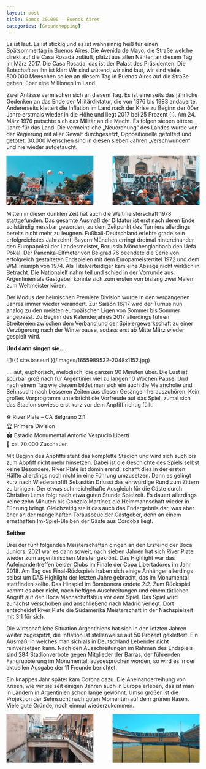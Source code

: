 ```yaml
---
layout: post
title: Somos 30.000 - Buenos Aires
categories: [Groundhopping]
---
```


Es ist laut. Es ist stickig und es ist wahnsinnig heiß für einen Spätsommertag in Buenos Aires. Die Avenida de Mayo, die Straße welche direkt auf die Casa Rosada zuläuft, platzt aus allen Nähten an diesem Tag im März 2017. Die Casa Rosada, das ist der Palast des Präsidenten. Die Botschaft an ihn ist klar: Wir sind wütend, wir sind laut, wir sind viele. 500.000 Menschen sollen an diesem Tag in Buenos Aires auf die Straße gehen, über eine Millionen im Land.

Zwei Anlässe vermischen sich an diesem Tag. Es ist einerseits das jährliche Gedenken an das Ende der Militärdiktatur, die von 1976 bis 1983 andauerte. Andererseits klettert die Inflation im Land nach der Krise zu Beginn der 00er Jahre erstmals wieder in die Höhe und liegt 2017 bei 25 Prozent (!). Am 24. März 1976 putschte sich das Militär an die Macht. Es folgen sieben bittere Jahre für das Land. Die vermeintliche „Neuordnung“ des Landes wurde von der Regierung mit aller Gewalt durchgesetzt, Oppositionelle gefoltert und getötet. 30.000 Menschen sind in diesen sieben Jahren „verschwunden“ und nie wieder aufgetaucht.

<div style="display: flex; justify-content: space-between;">
    <img src="../images/1655989643-scaled.jpg" alt="Image 1" style="width: 45%; margin-right: 5px;">
    <img src="../images/1655989513-scaled.jpg" alt="Image 2" style="width: 45%;">
</div>

Mitten in dieser dunklen Zeit hat auch die Weltmeisterschaft 1978 stattgefunden. Das gesamte Ausmaß der Diktatur ist erst nach deren Ende vollständig messbar geworden, zu dem Zeitpunkt des Turniers allerdings bereits nicht mehr zu leugnen. Fußball-Deutschland erlebte grade sein erfolgreichstes Jahrzehnt. Bayern München erringt dreimal hintereinander den Europapokal der Landesmeister, Borussia Mönchengladbach den Uefa Pokal. Der Panenka-Elfmeter von Belgrad 76 beendete die Serie von erfolgreich gestalteten Endspielen mit dem Europameistertitel 1972 und dem WM Triumph von 1974. Als Titelverteidiger kam eine Absage nicht wirklich in Betracht. Die Nationalelf nahm teil und schied in der Vorrunde aus. Argentinien als Gastgeber konnte sich zum ersten von bislang zwei Malen zum Weltmeister küren.

Der Modus der heimischen Premiere Division wurde in den vergangenen Jahres immer wieder verändert. Zur Saison 16/17 wird der Turnus nun analog zu den meisten europäischen Ligen von Sommer bis Sommer angepasst. Zu Beginn des Kalenderjahres 2017 allerdings führen Streitereien zwischen dem Verband und der Spielergewerkschaft zu einer Verzögerung nach der Winterpause, sodass erst ab Mitte März wieder gespielt wird.

**Und dann singen sie…**

![]({{ site.baseurl }}/images/1655989532-2048x1152.jpg)

… laut, euphorisch, melodisch, die ganzen 90 Minuten über. Die Lust ist spürbar groß nach für Argentinier viel zu langen 10 Wochen Pause. Und nach einem Tag wie diesem bildet man sich ein auch die Melancholie und Sehnsucht nach besseren Zeiten aus diesen Gesängen herauszuhören. Kein großes Vorprogramm unterbricht die Vorfreude auf das Spiel, zumal sich das Stadion sowieso erst kurz vor dem Anpfiff richtig füllt.

⚽️ River Plate – CA Belgrano 2:1  
🏆 Primera Division  
🏟 Estadio Monumental Antonio Vespucio Liberti  
🥁 ca. 70.000 Zuschauer  

Mit Beginn des Anpfiffs steht das komplette Stadion und wird sich auch bis zum Abpfiff nicht mehr hinsetzen. Dabei ist die Geschichte des Spiels selbst keine Besondere. River Plate ist dominierend, schafft dies in der ersten Hälfte allerdings noch nicht in eine Führung umzusetzen. Dann es gelingt kurz nach Wiederanpfiff Sebastián Driussi das ehrwürdige Rund zum Zittern zu bringen. Der etwas schmeichelhafte Ausgleich für die Gäste durch Christian Lema folgt nach etwa guten Stunde Spielzeit. Es dauert allerdings keine zehn Minuten bis Gonzalo Martínez die Heimmannschaft wieder in Führung bringt. Gleichzeitig stellt das auch das Endergebnis dar, was aber eher an der mangelhaften Torausbeue der Gastgeber, denn an einem ernsthaften Im-Spiel-Bleiben der Gäste aus Cordoba liegt.

**Seither**

Drei der fünf folgenden Meisterschaften gingen an den Erzfeind der Boca Juniors. 2021 war es dann soweit, nach sieben Jahren hat sich River Plate wieder zum argentinischen Meister gekrönt. Das Highlight war das Aufeinandertreffen beider Clubs im Finale der Copa Libertadores im Jahr 2018. Am Tag des Final-Rückspiels haben sich einige Anhänger allerdings selbst um DAS Highlight der letzten Jahre gebracht, das im Monumental stattfinden sollte. Das Hinspiel im Bombonera endete 2:2. Zum Rückspiel kommt es aber nicht, nach heftigen Auschreitungen und einem tätlichen Angriff auf den Boca Mannschaftsbus vor dem Spiel. Das Spiel wird zunächst verschoben und anschließend nach Madrid verlegt. Dort entscheidet River Plate die Südamerika Meisterschaft in der Nachspielzeit mit 3:1 für sich.

Die wirtschaftliche Situation Argentiniens hat sich in den letzten Jahren weiter zugespitzt, die Inflation ist stellenweise auf 50 Prozent geklettert. Ein Ausmaß, in welches man sich als in Deutschland Lebender nicht reinversetzen kann. Nach den Ausschreitungen im Rahmen des Endspiels sind 284 Stadionverbote gegen Mitglieder der Barras, der führenden Fangruppierung im Monumental, ausgesprochen worden, so wird es in der aktuellen Ausgabe der 11 Freunde berichtet.

Ein knappes Jahr später kam Corona dazu. Die Aneinanderreihung von Krisen, wie wir sie seit einigen Jahren auch in Europa erleben, das ist man in Ländern in Argentinien schon lange gewöhnt. Umso größer ist die Projektion der Sehnsucht nach guten Momenten auf dem grünen Rasen. Viele gute Gründe, noch einmal wiederzukommen.

<div style="display: flex; justify-content: space-between;">
    <img src="../images/1655989490-scaled.jpg" alt="Image 1" style="width: 45%; margin-right: 5px;">
    <img src="../images/1655989606-scaled.jpg" alt="Image 2" style="width: 45%;">
</div>
